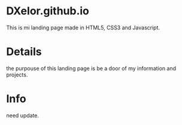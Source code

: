 # DXelor.github.io

This is mi landing page made in HTML5, CSS3 and Javascript.

# Details

the purpouse of this landing page is be a door of my information and projects.

# Info

need update.
